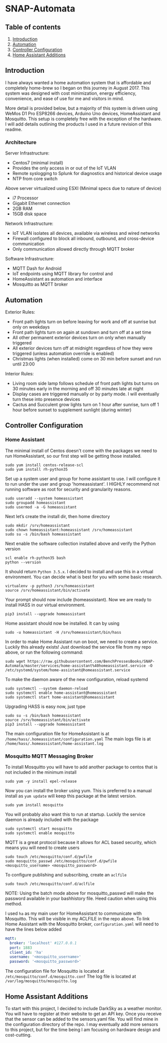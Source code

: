 # SNAP-Automata

## Table of contents
1. [Introduction](#introduction)
2. [Automation](#automation)
3. [Controller Configuration](#controller-configuration)
4. [Home Assistant Additions](#home-assistant-additions)


## Introduction
I have always wanted a home automation system that is affordable and completely home-brew so I began on this journey in August 2017. This system was designed with cost minimization, energy efficiency, convenience, and ease of use for me and visitors in mind.

More detail is provided below, but a majority of this system is driven using WeMos D1 Pro ESP8266 devices, Arduino Uno devices, HomeAssistant and Mosquitto. This setup is completely free with the exception of the hardware. I will add details outlining the products I used in a future revision of this readme.

### Architecture

Server Infrastructure:
- Centos7 (minimal install)
- Provides the only access in or out of the IoT VLAN
- Remote syslogging to Splunk for diagnostics and historical device usage
- NTP from core switch
	
Above server virtualized using ESXI (Minimal specs due to nature of device)
- i7 Processor
- Gigabit Ethernet connection
- 2GB RAM
- 15GB disk space

Network Infrastructure:
- IoT VLAN isolates all devices, available via wireless and wired networks
- Firewall configured to block all inbound, outbound, and cross-device communication 
- Only communication allowed directly through MQTT broker
	
Software Infrastructure:
- MQTT Dash for Android
- IoT endpoints using MQTT library for control and 
- HomeAssistant as automation and interface
- Mosquitto as MQTT broker	
	
	
## Automation

Exterior Rules:
- Front path lights turn on before leaving for work and off at sunrise but only on weekdays
- Front path lights turn on again at sundown and turn off at a set time
- All other permanent exterior devices turn on only when manually triggered
- All exterior devices turn off at midnight regardless of how they were triggered (unless automation override is enabled)
- Christmas lights (when installed) come on 30 min before sunset and run until 23:00

Interior Rules:
- Living room side lamp follows schedule of front path lights but turns on 30 minutes early in the morning and off 30 minutes late at night
- Display cases are triggered manually or by party mode. I will eventually turn these into presence devices
- Cactus and Succulent grow lights turn on 1 hour after sunrise, turn off 1 hour before sunset to supplement sunlight (during winter)


## Controller Configuration
### Home Assistant
The minimal install of Centos doesn't come with the packages we need to run HomeAssistant, so our first step will be getting those installed.

```
sudo yum install centos-release-scl
sudo yum install rh-python35
```

Set up a system user and group for home assistant to use. I will configure it to run under the user and group 'homeassistant'. I HIGHLY recommend not running software as root for security and granularity reasons.

```
sudo useradd --system homeassistant
sudo groupadd homeassistant
sudo usermod -a -G homeassistant
```

Next let’s create the install dir, then home directory

```
sudo mkdir /srv/homeassistant
sudo chown homeassistant:homeassistant /srv/homeassistant
sudo su -s /bin/bash homeassistant
```

Next enable the software collection installed above and verify the Python version

```
scl enable rh-python35 bash
python --version
```

It should return `Python 3.5.x`. I decided to install and use this in a virtual environment. You can decide what is best for you with some basic research.

```
virtualenv -p python3 /srv/homeassistant
source /srv/homeassistant/bin/activate
```

Your prompt should now include (homeassistant). Now we are ready to install HASS in our virtual environment.

```
pip3 install --upgrade homeassistant
```

Home assistant should now be installed. It can by using

```
sudo -u homeassistant -H /srv/homeassistant/bin/hass
```

In order to make Home Assistant run on boot, we need to create a service. Luckily this already exists! Just download the service file from my repo above, or run the following command:

```
sudo wget https://raw.githubusercontent.com/BenchPressesBooks/SNAP-Automata/master/services/home-assistant%40homeassistant.service -O /etc/systemd/system/home-assistant@homeassistant.service
```

To make the daemon aware of the new configuration, reload systemd

```
sudo systemctl --system daemon-reload
sudo systemctl enable home-assistant@homeassistant
sudo systemctl start home-assistant@homeassistant
```

Upgrading HASS is easy now, just type

```
sudo su -s /bin/bash homeassistant
source /srv/homeassistant/bin/activate
pip3 install --upgrade homeassistant
```

The main configuration file for HomeAssistant is at `/home/hass/.homeassistant/configuration.yaml`
The main logs file is at `/home/hass/.homeassistant/home-assistant.log`


### Mosquitto MQTT Messaging Broker
To install Mosquitto you will have to add another package to centos that is not included in the minimum install

```
sudo yum -y install epel-release
```

Now you can install the broker using yum. This is preferred to a manual install as `yum update` will keep this package at the latest version.

```
sudo yum install mosquitto
```

You will probably also want this to run at startup. Luckily the service daemon is already included with the package

```
sudo systemctl start mosquitto
sudo systemctl enable mosquitto
```

MQTT is a great protocol because it allows for ACL based security, which means you will need to create users

```
sudo touch /etc/mosquitto/conf.d/pwfile
sudo mosquitto_passwd /etc/mosquitto/conf.d/pwfile <mosquitto_username> <mosquitto_password>
```

To configure publishing and subscribing, create an `aclfile`

```
sudo touch /etc/mosquitto/conf.d/aclfile
```

NOTE: Using the batch mode above for mosquitto_passwd will make the password available in your bashhistory file. Heed caution when using this method.

I used `ha` as my main user for HomeAssistant to communicate with Mosquitto. This will be visible in my ACLFILE in the repo above.
To link Home Assistant with the Mosquitto broker, `configuration.yaml` will need to have the lines below added

```yaml
mqtt:
  broker: 'localhost' #127.0.0.1
  port: 1883
  client_id: 'ha'
  username: '<mosquitto_username>'
  password: '<mosquitto_password>'
```

The configuration file for Mosquitto is located at `/etc/mosquitto/conf.d/mosquitto.conf`
The log file is located at `/var/log/mosquitto/mosquitto.log`


## Home Assistant Additions
To start with this project, I decided to include DarkSky as a weather monitor. You will have to register at their website to get an API key. Once you receive that the sensor can be added to the sensors.yaml file. You will find mine in the configuration directory of the repo. I may eventually add more sensors to this project, but for the time being I am focusing on hardware design and cost-cutting.